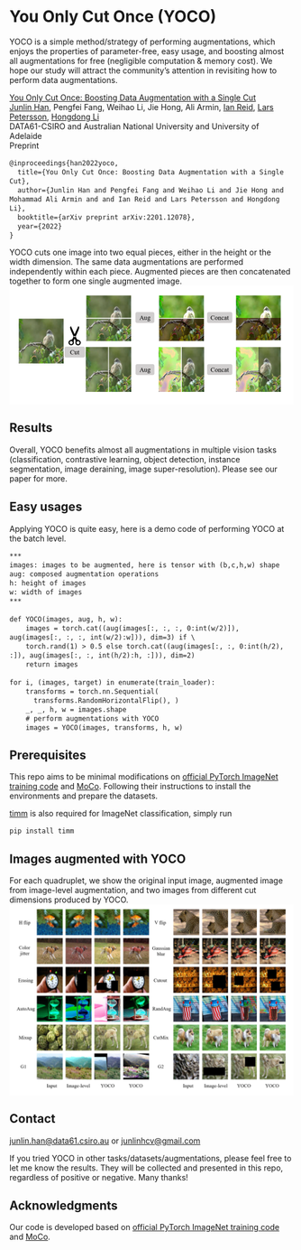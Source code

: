 # You Only Cut Once (YOCO)

YOCO is a simple method/strategy of performing augmentations, which enjoys the properties of parameter-free, easy usage, and boosting almost all augmentations for free (negligible computation & memory cost). We hope our study will attract the community’s attention in revisiting how to perform data augmentations. 

[You Only Cut Once: Boosting Data Augmentation with a Single Cut](https://arxiv.org/abs/2201.12078)<br>
[Junlin Han](https://junlinhan.github.io/), Pengfei Fang, Weihao Li, Jie Hong, Ali Armin, [Ian Reid](https://cs.adelaide.edu.au/~ianr/), [Lars Petersson](https://people.csiro.au/P/L/Lars-Petersson), [Hongdong Li](http://users.cecs.anu.edu.au/~hongdong/)<br>
DATA61-CSIRO and Australian National University and University of Adelaide<br>
Preprint

```
@inproceedings{han2022yoco,
  title={You Only Cut Once: Boosting Data Augmentation with a Single Cut},
  author={Junlin Han and Pengfei Fang and Weihao Li and Jie Hong and Mohammad Ali Armin and and Ian Reid and Lars Petersson and Hongdong Li},
  booktitle={arXiv preprint arXiv:2201.12078},
  year={2022}
}
```
YOCO cuts one image into two equal pieces, either in the height or the width dimension. The same data augmentations are performed independently within each piece. Augmented pieces are then concatenated together to form one single augmented image.
<img src='imgs/aug_overview.png' align="middle" width=800>
　  
   
## Results

Overall, YOCO benefits almost all augmentations in multiple vision tasks (classification, contrastive learning, object detection, instance segmentation, image deraining, image super-resolution). Please see our paper for more. 

## Easy usages
Applying YOCO is quite easy, here is a demo code of performing YOCO at the batch level. 
```
***
images: images to be augmented, here is tensor with (b,c,h,w) shape
aug: composed augmentation operations
h: height of images
w: width of images
***

def YOCO(images, aug, h, w):
    images = torch.cat((aug(images[:, :, :, 0:int(w/2)]), aug(images[:, :, :, int(w/2):w])), dim=3) if \
    torch.rand(1) > 0.5 else torch.cat((aug(images[:, :, 0:int(h/2), :]), aug(images[:, :, int(h/2):h, :])), dim=2)
    return images
    
for i, (images, target) in enumerate(train_loader):    
    transforms = torch.nn.Sequential(
      transforms.RandomHorizontalFlip(), )
    _, _, h, w = images.shape
    # perform augmentations with YOCO
    images = YOCO(images, transforms, h, w) 
```

## Prerequisites

This repo aims to be minimal modifications on [official PyTorch ImageNet training code](https://github.com/pytorch/examples/tree/master/imagenet) and [MoCo](https://github.com/facebookresearch/moco). Following their instructions to install the environments and prepare the datasets.

[timm](https://github.com/rwightman/pytorch-image-models) is also required for ImageNet classification, simply run

```
pip install timm
```
## Images augmented with YOCO
For each quadruplet, we show the original input image, augmented image from image-level augmentation, and two images from different cut dimensions produced by YOCO.
<img src='imgs/visu.png' align="middle" width=800>


## Contact
junlin.han@data61.csiro.au or junlinhcv@gmail.com

If you tried YOCO in other tasks/datasets/augmentations, please feel free to let me know the results. They will be collected and presented in this repo, regardless of positive or negative. Many thanks!

## Acknowledgments
Our code is developed based on [official PyTorch ImageNet training code](https://github.com/pytorch/examples/tree/master/imagenet) and [MoCo](https://github.com/facebookresearch/moco). 


